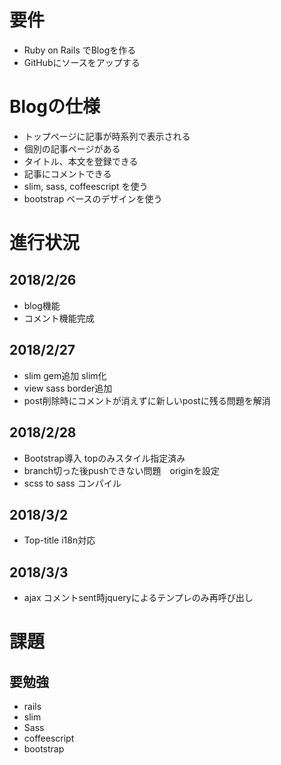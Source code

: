 # 要件

- Ruby on  Rails でBlogを作る
- GitHubにソースをアップする

# Blogの仕様

- トップページに記事が時系列で表示される
- 個別の記事ページがある
- タイトル、本文を登録できる
- 記事にコメントできる
- slim, sass, coffeescript を使う
- bootstrap ベースのデザインを使う

# 進行状況

## 2018/2/26
- blog機能
- コメント機能完成

## 2018/2/27
- slim gem追加 slim化
- view sass border追加
- post削除時にコメントが消えずに新しいpostに残る問題を解消

## 2018/2/28
- Bootstrap導入 topのみスタイル指定済み
- branch切った後pushできない問題　originを設定
- scss to sass コンパイル

## 2018/3/2
- Top-title i18n対応

## 2018/3/3
- ajax コメントsent時jqueryによるテンプレのみ再呼び出し

# 課題

## 要勉強

- rails
- slim
- Sass
- coffeescript
- bootstrap

